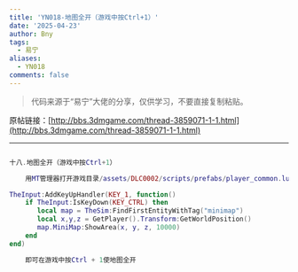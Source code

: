```yaml
---
title: 'YN018-地图全开（游戏中按Ctrl+1）'
date: '2025-04-23'
author: Bny
tags:
  - 易宁
aliases:
  - YN018
comments: false
---
```


> 代码来源于“易宁”大佬的分享，仅供学习，不要直接复制粘贴。

原帖链接：[http://bbs.3dmgame.com/thread-3859071-1-1.html](http://bbs.3dmgame.com/thread-3859071-1-1.html)

---

```lua  

十八.地图全开（游戏中按Ctrl+1）	用MT管理器打开游戏目录/assets/DLC0002/scripts/prefabs/player_common.lua文件，在inst:AddComponent("resurrectable")下一行插入以下内容：TheInput:AddKeyUpHandler(KEY_1, function()	if TheInput:IsKeyDown(KEY_CTRL) then	   local map = TheSim:FindFirstEntityWithTag("minimap")	   local x,y,z = GetPlayer().Transform:GetWorldPosition()	   map.MiniMap:ShowArea(x, y, z, 10000)	endend)	即可在游戏中按Ctrl + 1使地图全开

```  

